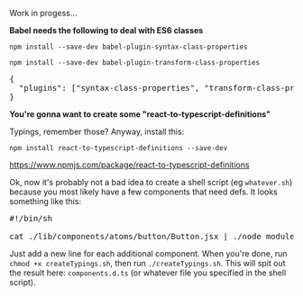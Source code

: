 Work in progess...

**Babel needs the following to deal with ES6 classes**

`npm install --save-dev babel-plugin-syntax-class-properties`

`npm install --save-dev babel-plugin-transform-class-properties`

<pre>
{
  "plugins": ["syntax-class-properties", "transform-class-properties"]
}
</pre>

**You're gonna want to create some "react-to-typescript-definitions"**

Typings, remember those? Anyway, install this:

`npm install react-to-typescript-definitions --save-dev`

https://www.npmjs.com/package/react-to-typescript-definitions

Ok, now it's probably not a bad idea to create a shell script (eg `whatever.sh`) because you most likely have a few components that need defs. It looks something like this:

<pre>
#!/bin/sh

cat ./lib/components/atoms/button/Button.jsx | ./node_modules/.bin/react2dts --name "currstyles/lib/components/atoms/button/Button" >> ./components.d.ts
</pre>

Just add a new line for each additional component. When you're done, run `chmod +x createTypings.sh`, then run `./createTypings.sh`. This will spit out the result here: `components.d.ts` (or whatever file you specified in the shell script). 
